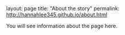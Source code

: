 layout: page
title: "About the story"
permalink: http://hannahlee345.github.io/about.html

You will see information about the page here. 
